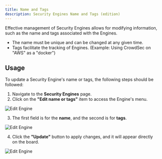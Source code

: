 ```yaml
---
title: Name and Tags
description: Security Engines Name and Tags (edition)
---
```


Effective management of Security Engines allows for modifying information, such as the name and tags associated with the Engines.

- The name must be unique and can be changed at any given time.
- Tags facilitate the tracking of Engines. (Example: Using CrowdSec on "AWS" as a "docker")

## Usage

To update a Security Engine's name or tags, the following steps should be followed:

1. Navigate to the **Security Engines** page.
1. Click on the **"Edit name or tags"** item to access the Engine's menu.

![Edit Engine](/img/console/security_engines/edit-engine.png)

3. The first field is for the **name**, and the second is for **tags**.

![Edit Engine](/img/console/security_engines/edit-engine-name-tags.png)

4. Click the **"Update"** button to apply changes, and it will appear directly on the board.

![Edit Engine](/img/console/security_engines/edit-engine-updated.png)
